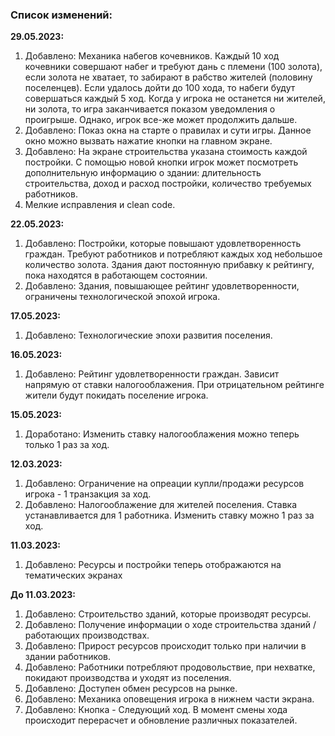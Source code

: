 ### Список изменений:

**29.05.2023:**

1. Добавлено: Механика набегов кочевников. Каждый 10 ход кочевники совершают набег и требуют дань с племени (100 золота), если золота не хватает, то забирают в рабство жителей (половину поселенцев). Если удалось дойти до 100 хода, то набеги будут совершаться каждый 5 ход. Когда у игрока не останется ни жителей, ни золота, то игра заканчивается показом уведомления о проигрыше. Однако, игрок все-же может продолжить дальше. 
2. Добавлено: Показ окна на старте о правилах и сути игры. Данное окно можно вызвать нажатие кнопки на главном экране.
3. Добавлено: На экране строительства указана стоимость каждой постройки. С помощью новой кнопки игрок может посмотреть дополнительную информацию о здании: длительность строительства, доход и расход постройки, количество требуемых работников.
4. Мелкие исправления и clean code.

**22.05.2023:**

1. Добавлено: Постройки, которые повышают удовлетворенность граждан. Требуют работников и потребляют
   каждых ход небольшое количество золота. Здания дают постоянную прибавку к рейтингу, пока
   находятся в работающем состоянии.
2. Добавлено: Здания, повышающее рейтинг удовлетворенности, ограничены технологической эпохой
   игрока.

**17.05.2023:**

1. Добавлено: Технологические эпохи развития поселения.

**16.05.2023:**

1. Добавлено: Рейтинг удовлетворенности граждан. Зависит напрямую от ставки налогооблажения. При
   отрицательном рейтинге жители будут покидать поселение игрока.

**15.05.2023:**

1. Доработано: Изменить ставку налогооблажения можно теперь только 1 раз за ход.

**12.03.2023:**

1. Добавлено: Ограничение на опреации купли/продажи ресурсов игрока - 1 транзакция за ход.
2. Добавлено: Налогооблажение для жителей поселения. Ставка устанавливается для 1 работника.
   Изменить ставку можно 1 раз за ход.

**11.03.2023:**

1. Добавлено: Ресурсы и постройки теперь отображаются на тематических экранах

**До 11.03.2023:**

1. Добавлено: Строительство зданий, которые производят ресурсы.
2. Добавлено: Получение информации о ходе строительства зданий / работающих производствах.
3. Добавлено: Прирост ресурсов происходит только при наличии в здании работников.
4. Добавлено: Работники потребляют продовольствие, при нехватке, покидают производства и уходят из
   поселения.
5. Добавлено: Доступен обмен ресурсов на рынке.
6. Добавлено: Механика оповещения игрока в нижнем части экрана.
8. Добавлено: Кнопка - Следующий ход. В момент смены хода происходит перерасчет и обновление
   различных
   показателей.
